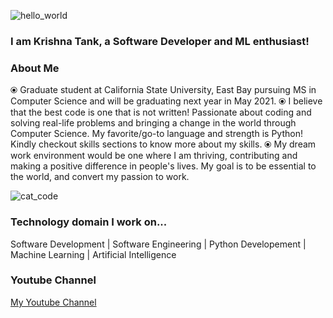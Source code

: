 ![hello_world](https://www.google.com/search?q=hello+world+gifs&rlz=1C1CHBD_enUS892US892&sxsrf=ALeKk031GQJ_m-7XP35HS0X5N54d1JjwFw:1599447857270&source=lnms&tbm=isch&sa=X&ved=2ahUKEwiA5_nKh9brAhX-GDQIHaARCA4Q_AUoAXoECA0QAw&biw=1280&bih=610&dpr=1.5#imgrc=9BqPcCqnbro-dM) 

### I am Krishna Tank, a Software Developer and ML enthusiast! 

### About Me 
⦿ Graduate student at California State University, East Bay pursuing MS in Computer Science and will be graduating next year in May 2021.
⦿ I believe that the best code is one that is not written! Passionate about coding and solving real-life problems and bringing a change in the world through Computer Science. My favorite/go-to language and strength is Python! Kindly checkout skills sections to know more about my skills.
⦿ My dream work environment would be one where I am thriving, contributing and making a positive difference in people's lives. My goal is to be essential to the world, and convert my passion to work.

![cat_code](https://user-images.githubusercontent.com/45872617/88959217-a3d3f000-d26f-11ea-8d6e-047eb9d82c6b.gif)

### Technology domain I work on...
Software Development | Software Engineering | Python Developement | Machine Learning | Artificial Intelligence

### Youtube Channel
[My Youtube Channel](https://www.youtube.com/channel/UCgLJXIeAMFDKZnKbjlO8d0A)


<!--
### Hi there 👋
**ktank17/ktank17** is a ✨ _special_ ✨ repository because its `README.md` (this file) appears on your GitHub profile.

Here are some ideas to get you started:

- 🔭 I’m currently working on ...
- 🌱 I’m currently learning ...
- 👯 I’m looking to collaborate on ...
- 🤔 I’m looking for help with ...
- 💬 Ask me about ...
- 📫 How to reach me: ...
- 😄 Pronouns: ...
- ⚡ Fun fact: ...
-->
